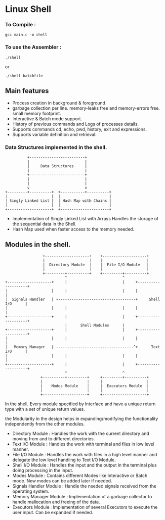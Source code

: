 # Linux Shell



###	 To Compile :
```
gcc main.c -o shell
```

### To use the Assembler :
```
./shell
```
or
```
./shell batchfile
```


## Main features

* Process creation in background & foreground.
* garbage collection per line. memory-leaks free and memory-errors free. small memory footprint.
* Interactive & Batch mode support.
* History of previous commands and Logs of processes details.
* Supports commands cd, echo, pwd, history, exit and expressions.
* Supports variable definition and retrieval.



### Data Structures implemented in the shell.
```
          +-------------------------+
          |                         |
          |     Data Structures     |
          |                         |
          +-------------------------+
          |                         |
          |                         |
          v                         v
+---------+----------+  +-----------+----------+
|                    |  |                      |
| Singly Linked List |  | Hash Map with Chains |
|                    |  |                      |
+--------------------+  +----------------------+
```

* Implementation of Singly Linked List with Arrays Handles the storage of the sequential data in the Shell.
* Hash Map used when faster access to the memory needed.



## Modules in the shell.

```
                 +--------------------+    +--------------------+
                 |                    |    |                    |
                 |  Directory Module  |    |  File I/O Module   |
                 |                    |    |                    |
                 +---------+----------+    +---------+----------+
                           ^                         ^
+--------------------+     |                         |     +--------------------+
|                    |     |                         |     |                    |
|  Signals Handler   | +-----------------------------------+     Shell I/O      |
|                    |     |                         |     |                    |
+--------------------+     |                         |     +--------------------+
                           |      Shell Modules      |
+--------------------+     |                         |     +--------------------+
|                    |     |                         |     |                    |
|   Memory Manager   | -----------------------------------^+      Text I/O      |
|                    |     |                         |     |                    |
+--------------------+     |                         |     +--------------------+
                           ^                         ^
                +----------+---------+     +---------+----------+
                |                    |     |                    |
                |    Modes Module    |     |  Executors Module  |
                |                    |     |                    |
                +--------------------+     +--------------------+
```


In the shell, Every module specified by Interface and have a unique return type with a set of unique return values.

the Modularity in the design helps in expanding/modifying the functionality independently from the other modules.

* Directory Module : Handles the work with the current directory and moving from and to different directories.
* Text I/O Module : Handles the work with terminal and files in low level manner.
* File I/O Module : Handles the work with files in a high level manner and delegate the low level handling to Text I/O Module.
* Shell I/O Module : Handles the input and the output in the terminal plus doing processing in the input.
* Modes Module : Contains different Modes like Interactive or Batch mode. New modes can be added later if needed.
* Signals Handler Module : Handle the needed signals received from the operating system.
* Memory Manager Module : Implementation of a garbage collector to handle mallocation and freeing of the data.
* Executors Module : Implementation of several Executors to execute the user input. Can be expanded if needed.